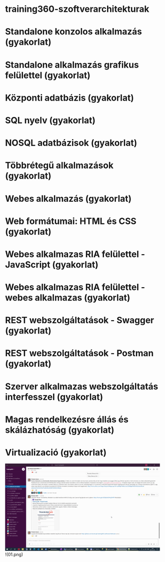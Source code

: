# training360-szoftverarchitekturak
# Standalone konzolos alkalmazás (gyakorlat)
# Standalone alkalmazás grafikus felülettel (gyakorlat)
# Központi adatbázis (gyakorlat)
# SQL nyelv (gyakorlat)
# NOSQL adatbázisok (gyakorlat)
# Többrétegű alkalmazások (gyakorlat)
# Webes alkalmazás (gyakorlat)
# Web formátumai: HTML és CSS (gyakorlat)
# Webes alkalmazas RIA felülettel - JavaScript (gyakorlat)
# Webes alkalmazas RIA felülettel - webes alkalmazas (gyakorlat)
# REST webszolgáltatások - Swagger (gyakorlat)
# REST webszolgáltatások - Postman (gyakorlat)
# Szerver alkalmazas webszolgáltatás interfesszel (gyakorlat)
# Magas rendelkezésre állás és skálázhatóság (gyakorlat)
# Virtualizació (gyakorlat)

![Elso](01.png)
!(01.png)
